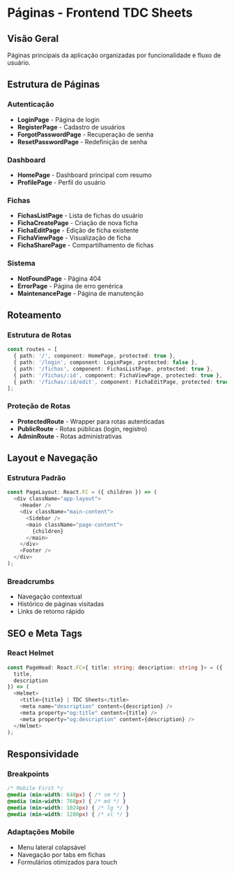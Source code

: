 # Páginas - Frontend TDC Sheets

## Visão Geral
Páginas principais da aplicação organizadas por funcionalidade e fluxo de usuário.

## Estrutura de Páginas

### Autenticação
- **LoginPage** - Página de login
- **RegisterPage** - Cadastro de usuários
- **ForgotPasswordPage** - Recuperação de senha
- **ResetPasswordPage** - Redefinição de senha

### Dashboard
- **HomePage** - Dashboard principal com resumo
- **ProfilePage** - Perfil do usuário

### Fichas
- **FichasListPage** - Lista de fichas do usuário
- **FichaCreatePage** - Criação de nova ficha
- **FichaEditPage** - Edição de ficha existente
- **FichaViewPage** - Visualização de ficha
- **FichaSharePage** - Compartilhamento de fichas

### Sistema
- **NotFoundPage** - Página 404
- **ErrorPage** - Página de erro genérica
- **MaintenancePage** - Página de manutenção

## Roteamento

### Estrutura de Rotas
```typescript
const routes = [
  { path: '/', component: HomePage, protected: true },
  { path: '/login', component: LoginPage, protected: false },
  { path: '/fichas', component: FichasListPage, protected: true },
  { path: '/fichas/:id', component: FichaViewPage, protected: true },
  { path: '/fichas/:id/edit', component: FichaEditPage, protected: true },
];
```

### Proteção de Rotas
- **ProtectedRoute** - Wrapper para rotas autenticadas
- **PublicRoute** - Rotas públicas (login, registro)
- **AdminRoute** - Rotas administrativas

## Layout e Navegação

### Estrutura Padrão
```typescript
const PageLayout: React.FC = ({ children }) => (
  <div className="app-layout">
    <Header />
    <div className="main-content">
      <Sidebar />
      <main className="page-content">
        {children}
      </main>
    </div>
    <Footer />
  </div>
);
```

### Breadcrumbs
- Navegação contextual
- Histórico de páginas visitadas
- Links de retorno rápido

## SEO e Meta Tags

### React Helmet
```typescript
const PageHead: React.FC<{ title: string; description: string }> = ({
  title,
  description
}) => (
  <Helmet>
    <title>{title} | TDC Sheets</title>
    <meta name="description" content={description} />
    <meta property="og:title" content={title} />
    <meta property="og:description" content={description} />
  </Helmet>
);
```

## Responsividade

### Breakpoints
```css
/* Mobile First */
@media (min-width: 640px) { /* sm */ }
@media (min-width: 768px) { /* md */ }
@media (min-width: 1024px) { /* lg */ }
@media (min-width: 1280px) { /* xl */ }
```

### Adaptações Mobile
- Menu lateral colapsável
- Navegação por tabs em fichas
- Formulários otimizados para touch
